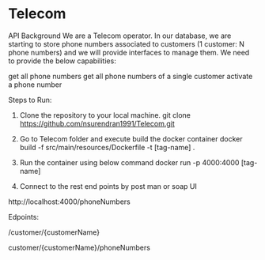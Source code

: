 # Telecom

API Background
We are a Telecom operator. In our database, we are starting to store phone numbers associated to customers (1 customer: N phone numbers) and we will provide interfaces to manage them.
We need to provide the below capabilities:

get all phone numbers
get all phone numbers of a single customer
activate a phone number

Steps to Run:
1. Clone the repository to your local machine.
     git clone https://github.com/nsurendran1991/Telecom.git

2. Go to Telecom folder and execute build the docker container 
  docker build -f src/main/resources/Dockerfile -t [tag-name] .    
  
3. Run the container using below command
  docker run -p 4000:4000 [tag-name]
  
4. Connect to the rest end points by post man or soap UI
  
  http://localhost:4000/phoneNumbers
     
  Edpoints:
     
  /customer/{customerName}
     
  customer/{customerName}/phoneNumbers
